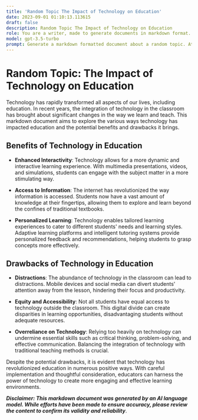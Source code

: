 ```yaml
---
title: 'Random Topic The Impact of Technology on Education'
date: 2023-09-01 01:10:13.113615
draft: false
description: Random Topic The Impact of Technology on Education
role: You are a writer, made to generate documents in markdown format. It is very important that all of the documents you generate are in valid markdown format.
model: gpt-3.5-turbo
prompt: Generate a markdown formatted document about a random topic. At the bottom, include a disclaimer explaining that the document was generated by you. The first line of the document should be the title. Make sure that the entire document is in proper markdown format, using a mix of various tags to make the document visually appealing.
---
```


# Random Topic: The Impact of Technology on Education

Technology has rapidly transformed all aspects of our lives, including education. In recent years, the integration of technology in the classroom has brought about significant changes in the way we learn and teach. This markdown document aims to explore the various ways technology has impacted education and the potential benefits and drawbacks it brings.

## Benefits of Technology in Education

- **Enhanced Interactivity**: Technology allows for a more dynamic and interactive learning experience. With multimedia presentations, videos, and simulations, students can engage with the subject matter in a more stimulating way.

- **Access to Information**: The internet has revolutionized the way information is accessed. Students now have a vast amount of knowledge at their fingertips, allowing them to explore and learn beyond the confines of traditional textbooks.

- **Personalized Learning**: Technology enables tailored learning experiences to cater to different students' needs and learning styles. Adaptive learning platforms and intelligent tutoring systems provide personalized feedback and recommendations, helping students to grasp concepts more effectively.

## Drawbacks of Technology in Education

- **Distractions**: The abundance of technology in the classroom can lead to distractions. Mobile devices and social media can divert students' attention away from the lesson, hindering their focus and productivity.

- **Equity and Accessibility**: Not all students have equal access to technology outside the classroom. This digital divide can create disparities in learning opportunities, disadvantaging students without adequate resources.

- **Overreliance on Technology**: Relying too heavily on technology can undermine essential skills such as critical thinking, problem-solving, and effective communication. Balancing the integration of technology with traditional teaching methods is crucial.

Despite the potential drawbacks, it is evident that technology has revolutionized education in numerous positive ways. With careful implementation and thoughtful consideration, educators can harness the power of technology to create more engaging and effective learning environments.

***Disclaimer: This markdown document was generated by an AI language model. While efforts have been made to ensure accuracy, please review the content to confirm its validity and reliability***.